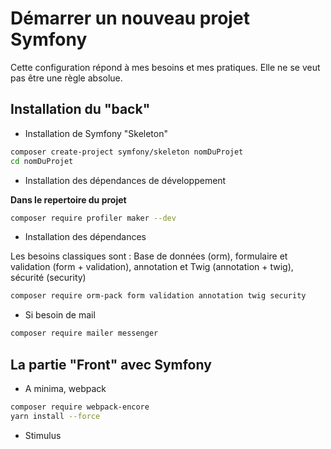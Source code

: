 # Démarrer un nouveau projet Symfony

Cette configuration répond à mes besoins et mes pratiques. Elle ne se veut pas être une règle absolue.

## Installation du "back"

* Installation de Symfony "Skeleton"

```bash
composer create-project symfony/skeleton nomDuProjet
cd nomDuProjet
```

* Installation des dépendances de développement

**Dans le repertoire du projet**

```bash
composer require profiler maker --dev
```

* Installation des dépendances

Les besoins classiques sont : Base de données (orm), formulaire et validation (form + validation), annotation et Twig (annotation + twig), 
sécurité (security)

```bash
composer require orm-pack form validation annotation twig security
```

* Si besoin de mail

```bash
composer require mailer messenger
```

## La partie "Front" avec Symfony

* A minima, webpack

```bash
composer require webpack-encore
yarn install --force
```

* Stimulus

